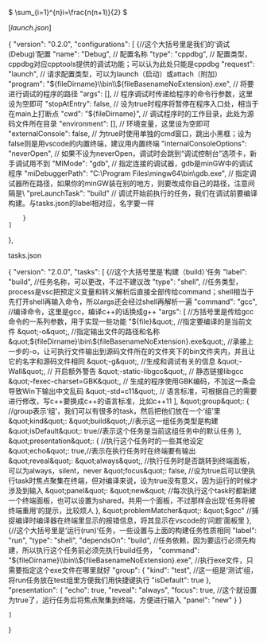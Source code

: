$
\sum_{i=1}^{n}i=\frac{n(n+1)}{2}
$


$\big[launch.json]$


{
    "version": "0.2.0",
    "configurations": [
        {//这个大括号里是我们的‘调试(Debug)’配置
            "name": "Debug", // 配置名称
            "type": "cppdbg", // 配置类型，cppdbg对应cpptools提供的调试功能；可以认为此处只能是cppdbg
            "request": "launch", // 请求配置类型，可以为launch（启动）或attach（附加）
            "program": "${fileDirname}\\bin\\${fileBasenameNoExtension}.exe", // 将要进行调试的程序的路径
            "args": [], // 程序调试时传递给程序的命令行参数，这里设为空即可
            "stopAtEntry": false, // 设为true时程序将暂停在程序入口处，相当于在main上打断点
            "cwd": "${fileDirname}", // 调试程序时的工作目录，此处为源码文件所在目录
            "environment": [], // 环境变量，这里设为空即可
            "externalConsole": false, // 为true时使用单独的cmd窗口，跳出小黑框；设为false则是用vscode的内置终端，建议用内置终端
            "internalConsoleOptions": "neverOpen", // 如果不设为neverOpen，调试时会跳到“调试控制台”选项卡，新手调试用不到
            "MIMode": "gdb", // 指定连接的调试器，gdb是minGW中的调试程序
            "miDebuggerPath": "C:\\Program Files\\mingw64\\bin\\gdb.exe", // 指定调试器所在路径，如果你的minGW装在别的地方，则要改成你自己的路径，注意间隔是\\
            "preLaunchTask": "build" // 调试开始前执行的任务，我们在调试前要编译构建。与tasks.json的label相对应，名字要一样

        }
    ]
},

tasks.json



{
    &quot;version&quot;: &quot;2.0.0&quot;,
    &quot;tasks&quot;: [
        {//这个大括号里是‘构建（build）’任务
            &quot;label&quot;: &quot;build&quot;, //任务名称，可以更改，不过不建议改
            &quot;type&quot;: &quot;shell&quot;, //任务类型，process是vsc把预定义变量和转义解析后直接全部传给command；shell相当于先打开shell再输入命令，所以args还会经过shell再解析一遍
            &quot;command&quot;: &quot;gcc&quot;, //编译命令，这里是gcc，编译c++的话换成g++
            &quot;args&quot;: [    //方括号里是传给gcc命令的一系列参数，用于实现一些功能
                &quot;${file}&quot;, //指定要编译的是当前文件
                &quot;-o&quot;, //指定输出文件的路径和名称
                &quot;${fileDirname}\\bin\\${fileBasenameNoExtension}.exe&quot;, //承接上一步的-o，让可执行文件输出到源码文件所在的文件夹下的bin文件夹内，并且让它的名字和源码文件相同
                &quot;-g&quot;, //生成和调试有关的信息
                &quot;-Wall&quot;, // 开启额外警告
                &quot;-static-libgcc&quot;,  // 静态链接libgcc
                &quot;-fexec-charset=GBK&quot;, // 生成的程序使用GBK编码，不加这一条会导致Win下输出中文乱码
                &quot;-std=c11&quot;, // 语言标准，可根据自己的需要进行修改，写c++要换成c++的语言标准，比如c++11
            ],
            &quot;group&quot;: {  //group表示‘组’，我们可以有很多的task，然后把他们放在一个‘组’里
                &quot;kind&quot;: &quot;build&quot;,//表示这一组任务类型是构建
                &quot;isDefault&quot;: true//表示这个任务是当前这组任务中的默认任务
            },
            &quot;presentation&quot;: { //执行这个任务时的一些其他设定
                &quot;echo&quot;: true,//表示在执行任务时在终端要有输出
                &quot;reveal&quot;: &quot;always&quot;, //执行任务时是否跳转到终端面板，可以为always，silent，never
                &quot;focus&quot;: false, //设为true后可以使执行task时焦点聚集在终端，但对编译来说，设为true没有意义，因为运行的时候才涉及到输入
                &quot;panel&quot;: &quot;new&quot; //每次执行这个task时都新建一个终端面板，也可以设置为shared，共用一个面板，不过那样会出现‘任务将被终端重用’的提示，比较烦人
            },
            &quot;problemMatcher&quot;: &quot;$gcc&quot; //捕捉编译时编译器在终端里显示的报错信息，将其显示在vscode的‘问题’面板里
        },
        {//这个大括号里是‘运行(run)’任务，一些设置与上面的构建任务性质相同
            &quot;label&quot;: &quot;run&quot;,
            &quot;type&quot;: &quot;shell&quot;,
            &quot;dependsOn&quot;: &quot;build&quot;, //任务依赖，因为要运行必须先构建，所以执行这个任务前必须先执行build任务，
            &quot;command&quot;: &quot;${fileDirname}\\bin\\${fileBasenameNoExtension}.exe&quot;, //执行exe文件，只需要指定这个exe文件在哪里就好
            &quot;group&quot;: {
                &quot;kind&quot;: &quot;test&quot;, //这一组是‘测试’组，将run任务放在test组里方便我们用快捷键执行
                &quot;isDefault&quot;: true
            },
            &quot;presentation&quot;: {
                &quot;echo&quot;: true,
                &quot;reveal&quot;: &quot;always&quot;,
                &quot;focus&quot;: true, //这个就设置为true了，运行任务后将焦点聚集到终端，方便进行输入
                &quot;panel&quot;: &quot;new&quot;
            }
        }

    ]
}
